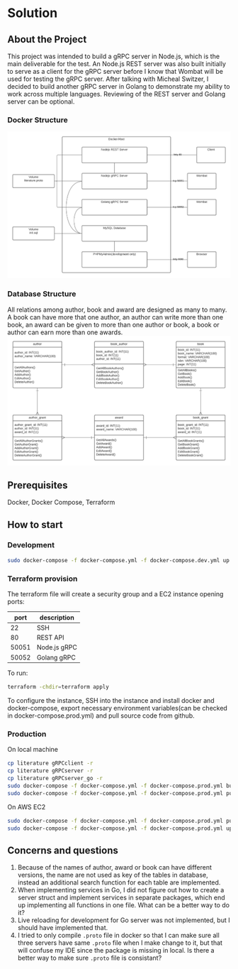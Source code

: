 # Solution

## About the Project
This project was intended to build a gRPC server in Node.js, which is the main deliverable for the test. 
An Node.js REST server was also built initially to serve as a client for the gRPC server before I know that Wombat will be used for testing the gRPC server.
After talking with Micheal Switzer, I decided to build another gRPC server in Golang to demonstrate my ability to work across multiple languages.
Reviewing of the REST server and Golang server can be optional.

### Docker Structure
![Structure Screen Shot][docker-diagram]

### Database Structure

All relations among author, book and award are designed as many to many. A book can have more that one author, an author can write more than one book, an award can be given to more than one author or book, a book or author can earn more than one awards.
![Database Screen Shot][database-diagram]

## Prerequisites

Docker, Docker Compose, Terraform

## How to start

### Development

   ```sh
   sudo docker-compose -f docker-compose.yml -f docker-compose.dev.yml up

   ```

### Terraform provision
The terraform file will create a security group and a EC2 instance opening ports: 

| port  | description  |
|-------|--------------|
| 22    | SSH          |
| 80    | REST API     |
| 50051 | Node.js gRPC |
| 50052 | Golang gRPC  |

To run:
   ```sh
   terraform -chdir=terraform apply
   ```

To configure the instance, SSH into the instance and install docker and docker-compose, export necessary environment variables(can be checked in docker-compose.prod.yml) and pull source code from github.

### Production

On local machine
   ```sh
   cp literature gRPCclient -r
   cp literature gRPCserver -r
   cp literature gRPCserver_go -r
   sudo docker-compose -f docker-compose.yml -f docker-compose.prod.yml build
   sudo docker-compose -f docker-compose.yml -f docker-compose.prod.yml push
   ```

On AWS EC2

   ```sh
   sudo docker-compose -f docker-compose.yml -f docker-compose.prod.yml pull
   sudo docker-compose -f docker-compose.yml -f docker-compose.prod.yml up
   ```

## Concerns and questions

1. Because of the names of author, award or book can have different versions, the name are not used as key of the tables in database, instead an additional search function for each table are implemented.
2. When implementing services in Go, I did not figure out how to create a server struct and implement services in separate packages, which end up implementing all functions in one file. What can be a better way to do it?
3. Live reloading for development for Go server was not implemented, but I should have implemented that.
4. I tried to only compile `.proto` file in docker so that I can make sure all three servers have same `.proto` file when I make change to it, but that will confuse my IDE since the package is missing in local. Is there a better way to make sure `.proto` file is consistant?









[docker-diagram]: docker.png
[database-diagram]: database.png